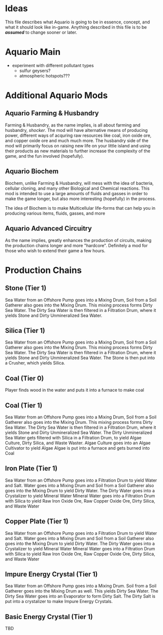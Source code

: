 # Ideas
This file describes what Aquario is going to be in essence, concept, and what it should look like in-game.
Anything described in this file is to be ***assumed*** to change sooner or later.

# Aquario Main
- experiment with different pollutant types
    - sulfur geysers?
    - atmospheric hotspots???

# Additional Aquario Mods
## Aquario Farming & Husbandry
Farming & Husbandry, as the name implies, is all about farming and husbandry, *shocker*. The mod will have alternative means of producing power, different ways of acquring raw resources like coal, iron oxide ore, and copper oxide ore and much much more. The husbandry side of the mod will primarily focus on raising new life on your little island and using their products as new materials to further increase the complexity of the game, and the fun involved (hopefully).

## Aquario Biochem
Biochem, unlike Farming & Husbandry, will mess with the idea of bacteria, cellular cloning, and many other Biological and Chemical reactions. This mod is intended to use a large amounts of fluids and gasses in order to make the game longer, but also more interesting (hopefully) in the process.

The idea of Biochem is to make Multicellular life-forms that can help you in producing various items, fluids, gasses, and more

## Aquario Advanced Circuitry
As the name implies, greatly enhances the production of circuits, making the production chains longer and more "hardcore". Definitely a mod for those who wish to extend their game a few hours.

# Production Chains
## Stone (Tier 1)
Sea Water from an Offshore Pump goes into a Mixing Drum, Soil from a Soil Gatherer also goes into the Mixing Drum. This mixing process forms Dirty Sea Water.
The Dirty Sea Water is then filtered in a Filtration Drum, where it yields Stone and Dirty Unmineralized Sea Water.

## Silica (Tier 1)
Sea Water from an Offshore Pump goes into a Mixing Drum, Soil from a Soil Gatherer also goes into the Mixing Drum. This mixing process forms Dirty Sea Water.
The Dirty Sea Water is then filtered in a Filtration Drum, where it yields Stone and Dirty Unmineralized Sea Water.
The Stone is then put into a Crusher, which yields Silica.

## Coal (Tier 0)
Player finds wood in the water and puts it into a furnace to make coal

## Coal (Tier 1)
Sea Water from an Offshore Pump goes into a Mixing Drum, Soil from a Soil Gatherer also goes into the Mixing Drum. This mixing process forms Dirty Sea Water.
The Dirty Sea Water is then filtered in a Filtration Drum, where it yields Stone and Dirty Unmineralized Sea Water.
The Dirty Unmineralized Sea Water gets filtered with Silica in a Filtration Drum, to yield Algae Culture, Dirty Silica, and Waste Waster.
Algae Culture goes into an Algae Cultivator to yield Algae
Algae is put into a furnace and gets burned into Coal

## Iron Plate (Tier 1)
Sea Water from an Offshore Pump goes into a Filtration Drum to yield Water and Salt.
Water goes into a Mixing Drum and Soil from a Soil Gatherer also goes into the Mixing Drum to yield Dirty Water.
The Dirty Water goes into a Crystalizer to yield Mineral Water
Mineral Water goes into a Filtration Drum with Silica to yield Raw Iron Oxide Ore, Raw Copper Oxide Ore, Dirty Silica, and Waste Water

## Copper Plate (Tier 1)
Sea Water from an Offshore Pump goes into a Filtration Drum to yield Water and Salt.
Water goes into a Mixing Drum and Soil from a Soil Gatherer also goes into the Mixing Drum to yield Dirty Water.
The Dirty Water goes into a Crystalizer to yield Mineral Water
Mineral Water goes into a Filtration Drum with Silica to yield Raw Iron Oxide Ore, Raw Copper Oxide Ore, Dirty Silica, and Waste Water

## Impure Energy Crystal (Tier 1)
Sea Water from an Offshore Pump goes into a Mixing Drum. Soil from a Soil Gatherer goes into the Mixing Drum as well. This yields Dirty Sea Water.
The Dirty Sea Water goes into an Evaporator to form Dirty Salt.
The Dirty Salt is put into a crystalizer to make Impure Energy Crystals.

## Basic Energy Crystal (Tier 1)
TBD